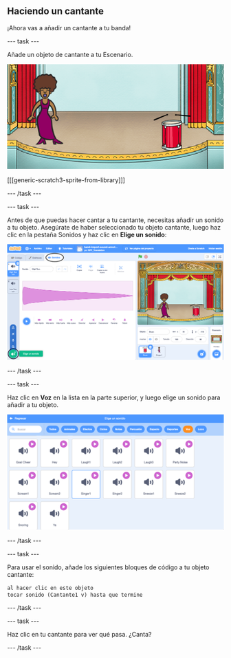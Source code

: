 ## Haciendo un cantante

¡Ahora vas a añadir un cantante a tu banda!

\--- task \---

Añade un objeto de cantante a tu Escenario.

![captura de pantalla](images/band-singer-mic.png)

[[[generic-scratch3-sprite-from-library]]]

\--- /task \---

\--- task \---

Antes de que puedas hacer cantar a tu cantante, necesitas añadir un sonido a tu objeto. Asegúrate de haber seleccionado tu objeto cantante, luego haz clic en la pestaña Sonidos y haz clic en **Elige un sonido**:

![captura de pantalla](images/band-import-sound-annotated.png)

\--- /task \---

\--- task \---

Haz clic en **Voz** en la lista en la parte superior, y luego elige un sonido para añadir a tu objeto.

![captura de pantalla](images/band-choose-sound.png)

\--- /task \---

\--- task \---

Para usar el sonido, añade los siguientes bloques de código a tu objeto cantante:

```blocks3
al hacer clic en este objeto
tocar sonido (Cantante1 v) hasta que termine
```

\--- /task \---

\--- task \---

Haz clic en tu cantante para ver qué pasa. ¿Canta?

\--- /task \---